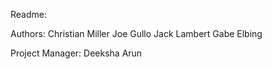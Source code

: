Readme:

Authors:
Christian Miller
Joe Gullo
Jack Lambert
Gabe Elbing

Project Manager:
Deeksha Arun 
